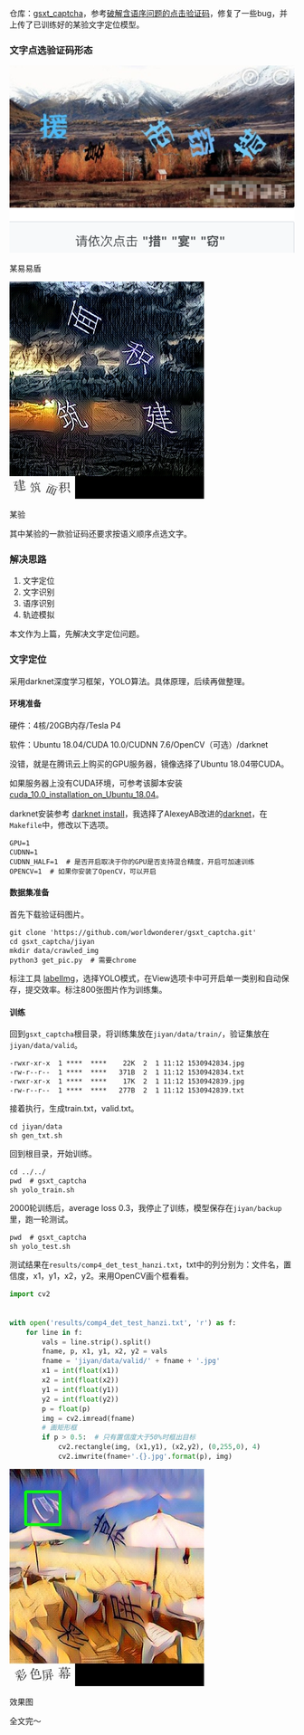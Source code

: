 仓库：[gsxt_captcha](https://github.com/worldwonderer/gsxt_captcha)，参考[破解含语序问题的点击验证码](https://runninggump.github.io/2018/11/19/%E7%A0%B4%E8%A7%A3%E5%90%AB%E8%AF%AD%E5%BA%8F%E9%97%AE%E9%A2%98%E7%9A%84%E7%82%B9%E5%87%BB%E9%AA%8C%E8%AF%81%E7%A0%81/)，修复了一些bug，并上传了已训练好的某验文字定位模型。

### 文字点选验证码形态

![](../assets/images/20200201/0.png)

某易易盾

![](../assets/images/20200201/1.jpg)

某验

其中某验的一款验证码还要求按语义顺序点选文字。

### 解决思路

1. 文字定位
2. 文字识别
3. 语序识别
4. 轨迹模拟

本文作为上篇，先解决文字定位问题。

### 文字定位

采用darknet深度学习框架，YOLO算法。具体原理，后续再做整理。

#### 环境准备
硬件：4核/20GB内存/Tesla P4

软件：Ubuntu 18.04/CUDA 10.0/CUDNN 7.6/OpenCV（可选）/darknet

没错，就是在腾讯云上购买的GPU服务器，镜像选择了Ubuntu 18.04带CUDA。

如果服务器上没有CUDA环境，可参考该脚本安装 [cuda_10.0_installation_on_Ubuntu_18.04](https://gist.github.com/Mahedi-61/2a2f1579d4271717d421065168ce6a73)。

darknet安装参考 [darknet install](https://pjreddie.com/darknet/install/)，我选择了AlexeyAB改进的[darknet](https://github.com/AlexeyAB/darknet)，在`Makefile`中，修改以下选项。
```
GPU=1                                                                                
CUDNN=1                                                                        
CUDNN_HALF=1  # 是否开启取决于你的GPU是否支持混合精度，开启可加速训练                                                                       
OPENCV=1  # 如果你安装了OpenCV，可以开启
```

#### 数据集准备
首先下载验证码图片。
```shell
git clone 'https://github.com/worldwonderer/gsxt_captcha.git'
cd gsxt_captcha/jiyan
mkdir data/crawled_img
python3 get_pic.py  # 需要chrome
```

标注工具 [labelImg](https://github.com/tzutalin/labelImg)，选择YOLO模式，在View选项卡中可开启单一类别和自动保存，提交效率。标注800张图片作为训练集。

#### 训练

回到`gsxt_captcha`根目录，将训练集放在`jiyan/data/train/`，验证集放在`jiyan/data/valid`。
```
-rwxr-xr-x  1 ****  ****    22K  2  1 11:12 1530942834.jpg
-rw-r--r--  1 ****  ****   371B  2  1 11:12 1530942834.txt
-rwxr-xr-x  1 ****  ****    17K  2  1 11:12 1530942839.jpg
-rw-r--r--  1 ****  ****   277B  2  1 11:12 1530942839.txt
```
接着执行，生成train.txt，valid.txt。
```shell
cd jiyan/data
sh gen_txt.sh
```
回到根目录，开始训练。
```shell
cd ../../
pwd  # gsxt_captcha
sh yolo_train.sh
```
2000轮训练后，average loss 0.3，我停止了训练，模型保存在`jiyan/backup`里，跑一轮测试。
```
pwd  # gsxt_captcha
sh yolo_test.sh
```
测试结果在`results/comp4_det_test_hanzi.txt`，txt中的列分别为：文件名，置信度，x1，y1，x2，y2。来用OpenCV画个框看看。
```python
import cv2


with open('results/comp4_det_test_hanzi.txt', 'r') as f:
    for line in f:
        vals = line.strip().split()
        fname, p, x1, y1, x2, y2 = vals
        fname = 'jiyan/data/valid/' + fname + '.jpg'
        x1 = int(float(x1))
        x2 = int(float(x2))
        y1 = int(float(y1))
        y2 = int(float(y2))
        p = float(p)
        img = cv2.imread(fname)
        # 画矩形框
        if p > 0.5:  # 只有置信度大于50%时框出目标
            cv2.rectangle(img, (x1,y1), (x2,y2), (0,255,0), 4)
            cv2.imwrite(fname+'.{}.jpg'.format(p), img)
```

![](../assets/images/20200201/2.jpg)

效果图

全文完～